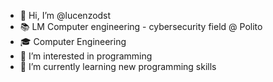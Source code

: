 - 👋 Hi, I’m @lucenzodst
- 📚 LM Computer engineering - cybersecurity field @ Polito
- 🎓 Computer Engineering
- 👀 I’m interested in programming
- 🌱 I’m currently learning new programming skills
